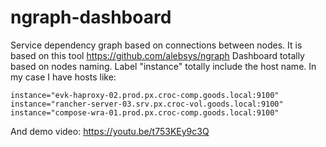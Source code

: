# ngraph-dashboard
Service dependency graph based on connections between nodes. 
It is based on this tool https://github.com/alebsys/ngraph
Dashboard totally based on nodes naming. Label "instance" totally include the host name.
In my case I have hosts like:
```
instance="evk-haproxy-02.prod.px.croc-comp.goods.local:9100"
instance="rancher-server-03.srv.px.croc-vol.goods.local:9100"
instance="compose-wra-01.prod.px.croc-comp.goods.local:9100"
```

And demo video:
https://youtu.be/t753KEy9c3Q

